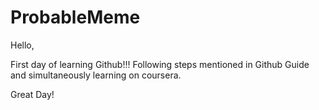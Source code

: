 # ProbableMeme

Hello, 

First day of learning Github!!! Following steps mentioned in Github Guide and simultaneously learning on coursera.

Great Day!
